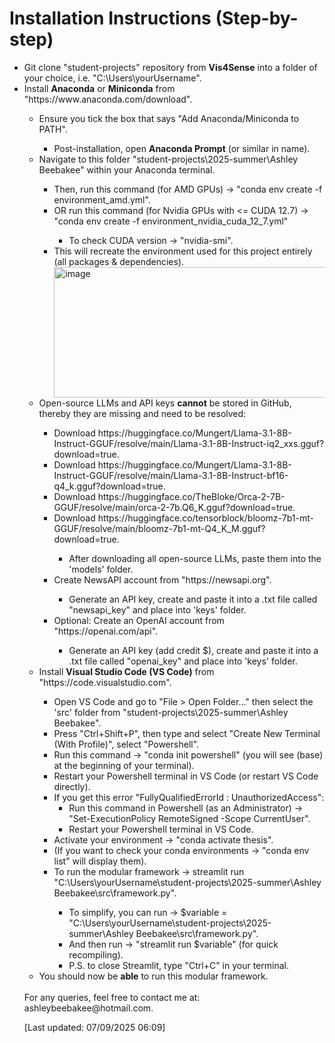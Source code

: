 #  Installation Instructions (Step-by-step)
<ul>
  <li>Git clone "student-projects" repository from <b>Vis4Sense</b> into a folder of your choice, i.e. "C:\Users\yourUsername".</li>
  <li>Install <b>Anaconda</b> or <b>Miniconda</b> from "https://www.anaconda.com/download".</li>
  <ul>
    <li>Ensure you tick the box that says "Add Anaconda/Miniconda to PATH".</li>
  <ul>
    <li>Post-installation, open <b>Anaconda Prompt</b> (or similar in name).</li>
  </ul>
  <li>Navigate to this folder "student-projects\2025-summer\Ashley Beebakee" within your Anaconda terminal.</li>
  <ul>
    <li>Then, run this command (for AMD GPUs) -> "conda env create -f environment_amd.yml".</li>
    <li>OR run this command (for Nvidia GPUs with <= CUDA 12.7) -> "conda env create -f environment_nvidia_cuda_12_7.yml"</li>
      <ul>
        <li>To check CUDA version -> "nvidia-smi".</li>
      </ul>
    <li>This will recreate the environment used for this project entirely (all packages & dependencies).</li>   
    <img width="549" height="209" alt="image" src="https://github.com/user-attachments/assets/02901af0-7b09-4ef3-9eb0-a68ac09895c4" />
  </ul>
  <li>Open-source LLMs and API keys <b>cannot</b> be stored in GitHub, thereby they are missing and need to be resolved:</li>
  <ul>
    <li>Download https://huggingface.co/Mungert/Llama-3.1-8B-Instruct-GGUF/resolve/main/Llama-3.1-8B-Instruct-iq2_xxs.gguf?download=true.</li>
    <li>Download https://huggingface.co/Mungert/Llama-3.1-8B-Instruct-GGUF/resolve/main/Llama-3.1-8B-Instruct-bf16-q4_k.gguf?download=true.</li>
    <li>Download https://huggingface.co/TheBloke/Orca-2-7B-GGUF/resolve/main/orca-2-7b.Q6_K.gguf?download=true.</li>
    <li>Download https://huggingface.co/tensorblock/bloomz-7b1-mt-GGUF/resolve/main/bloomz-7b1-mt-Q4_K_M.gguf?download=true.</li>
    <ul>
      <li>After downloading all open-source LLMs, paste them into the 'models' folder.</li>
    </ul>
    <li>Create NewsAPI account from "https://newsapi.org".</li>
    <ul>
      <li>Generate an API key, create and paste it into a .txt file called "newsapi_key" and place into 'keys' folder.</li>
    </ul>
    <li>Optional: Create an OpenAI account from "https://openai.com/api".</li>
    <ul>
      <li>Generate an API key (add credit $), create and paste it into a .txt file called "openai_key" and place into 'keys' folder.</li>
    </ul>
  </ul>
  <li> Install <b>Visual Studio Code (VS Code)</b> from "https://code.visualstudio.com".</li>
  <ul>
    <li>Open VS Code and go to "File > Open Folder..." then select the 'src' folder from "student-projects\2025-summer\Ashley Beebakee".</li>
    <li>Press "Ctrl+Shift+P", then type and select "Create New Terminal (With Profile)", select "Powershell".</li>
    <li>Run this command -> "conda init powershell" (you will see (base) at the beginning of your terminal).</li>
    <li>Restart your Powershell terminal in VS Code (or restart VS Code directly).</li>
    <li>If you get this error "FullyQualifiedErrorId : UnauthorizedAccess":
    <ul>
      <li>Run this command in Powershell (as an Administrator) -> "Set-ExecutionPolicy RemoteSigned -Scope CurrentUser".</li>
      <li>Restart your Powershell terminal in VS Code.</li>
    </ul>
    <li>Activate your environment -> "conda activate thesis".</li>
    <li>(If you want to check your conda environments -> "conda env list" will display them).</li>
    <li> To run the modular framework -> streamlit run "C:\Users\yourUsername\student-projects\2025-summer\Ashley Beebakee\src\framework.py".</li>
    <ul>
      <li>To simplify, you can run -> $variable = "C:\Users\yourUsername\student-projects\2025-summer\Ashley Beebakee\src\framework.py".</li>
      <li>And then run -> "streamlit run $variable" (for quick recompiling).</li>
      <li>P.S. to close Streamlit, type "Ctrl+C" in your terminal.</li>
    </ul>
  </ul>
  <li>You should now be <b>able</b> to run this modular framework.</li>
</ul><br>
For any queries, feel free to contact me at: ashleybeebakee@hotmail.com.

[Last updated: 07/09/2025 06:09]
